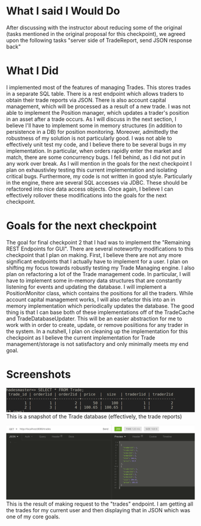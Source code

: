 
# What I said I Would Do
After discussing with the instructor about reducing some of the original (tasks mentioned in the original proposal for this checkpoint), we agreed upon the following tasks "server side of TradeReport, send JSON response back"

# What I Did
I implemented most of the features of managing Trades. This stores trades in a separate SQL table. There is a rest endpoint which allows traders to obtain their trade reports via JSON. There is also account capital management, which will be processed as a result of a new trade. I was not able to implement the Position manager, which updates a trader's position in an asset after a trade occurs. As I will discuss in the next section, I believe I'll have to implement some in memory structures (in addition to persistence in a DB) for position monitoring. Moreover, admittedly the robustness of my solution is not particularly good. I was not able to effectively unit test my code, and I believe there to be several bugs in my implementation. In particular, when orders rapidly enter the market and match, there are some concurrency bugs. I fell behind, as I did not put in any work over break. As I will mention in the goals for the next checkpoint I plan on exhaustivley testing this current implementation and isolating critical bugs. Furthermore, my code is not written in good style. Particularly in the engine, there are several SQL accesses via JDBC. These should be refactored into nice data access objects. Once again, I believe I can effectively rollover these modifications into the goals for the next checkpoint.

# Goals for the next checkpoint
The goal for final checkpoint 2 that I had was to implement the "Remaining REST
Endpoints for GUI". There are several noteworthy modifications to this checkpoint that I plan on making. First, I believe there are not any more significant endpoints that I actually have to implement for a user. I plan on shifting my focus towards robustly testing my Trade Managing engine. I also plan on refactoring a lot of the Trade management code. In particular, I will have to implement some in-memory data structures that are constantly listening for events and updating the database. I will implement a PositionMonitor class, which contains the positions for all the traders. While account capital management works, I will also refactor this into an in memory implementation which periodically updates the database. The good thing is that I can base both of these implementations off of the TradeCache and TradeDatabaseUpdater. This will be an easier abstraction for me to work with in order to create, update, or remove posiitions for any trader in the system. In a nutshell, I plan on cleaning up the implementation for this checkpoint as I believe the current implementation for Trade management/storage is not satisfactory and only minimally meets my end goal.

# Screenshots  
![Alt text](cp1images/database.png)
This is a snapshot of the Trade database (effectively, the trade reports)

![Alt text](cp1images/trade_report_json.png)
This is the result of making request to the "trades" endpoint. I am getting all the trades for my current user and then displaying that in JSON which was one of my core goals.

